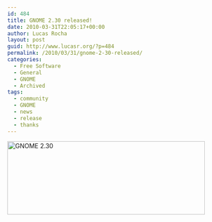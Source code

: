 ```yaml
---
id: 484
title: GNOME 2.30 released!
date: 2010-03-31T22:05:17+00:00
author: Lucas Rocha
layout: post
guid: http://www.lucasr.org/?p=484
permalink: /2010/03/31/gnome-2-30-released/
categories:
  - Free Software
  - General
  - GNOME
  - Archived
tags:
  - community
  - GNOME
  - news
  - release
  - thanks
---
```

[<img class="alignnone size-full wp-image-485" title="GNOME 2.30" src="http://www.lucasr.org/wp-content/uploads/2010/03/two-thirty.png" width="450" height="167" srcset="http://lucasr.org/wp-content/uploads/2010/03/two-thirty-300x111.png 300w, http://lucasr.org/wp-content/uploads/2010/03/two-thirty.png 500w" sizes="(max-width: 450px) 100vw, 450px" />](http://library.gnome.org/misc/release-notes/2.30/)
